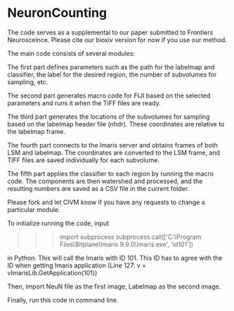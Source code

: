 # NeuronCounting
The code serves as a supplemental to our paper submitted to Frontiers Neurosceince. Please cite our bioxiv version for now if you use our method. 

The main code consists of several modules:

The first part defines parameters such as the path for the labelmap and classifier, the label for the desired region, the number of subvolumes for sampling, etc.

The second part generates macro code for FIJI based on the selected parameters and runs it when the TIFF files are ready.

The third part generates the locations of the subvolumes for sampling based on the labelmap header file (nhdr). These coordinates are relative to the labelmap frame.

The fourth part connects to the Imaris server and obtains frames of both LSM and labelmap. The coordinates are converted to the LSM frame, and TIFF files are saved individually for each subvolume.

The fifth part applies the classifier to each region by running the macro code. The components are then watershed and processed, and the resulting numbers are saved as a CSV file in the current folder.

Please fork and let CIVM know if you have any requests to change a particular module.

To initialize running the code, input 

>>>import subprocess
>>>subprocess.call(['C:\\Program Files\\Bitplane\\Imaris 9.9.0\\Imaris.exe', 'id101'])

in Python. This will call the Imaris with ID 101. This ID has to agree with the ID when getting Imaris application (Line 127: v = vImarisLib.GetApplication(101))

Then, import NeuN file as the first image, Labelmap as the second image. 

Finally, run this code in command line. 
